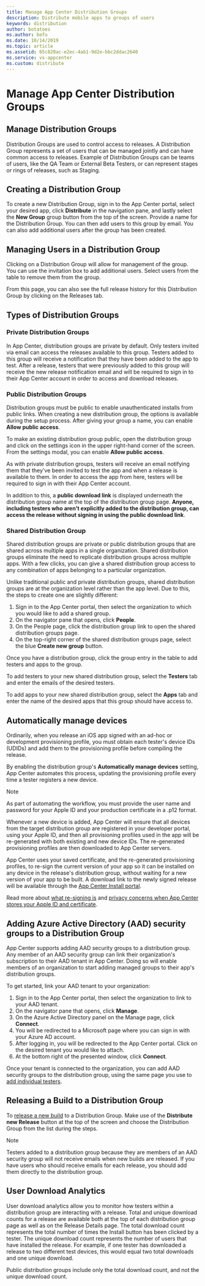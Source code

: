 ```yaml
---
title: Manage App Center Distribution Groups
description: Distribute mobile apps to groups of users
keywords: distribution
author: botatoes
ms.author: bofu
ms.date: 10/14/2019
ms.topic: article
ms.assetid: 65c820ac-e2ec-4ab1-9d2e-bbc2ddac2640
ms.service: vs-appcenter
ms.custom: distribute
---
```


# Manage App Center Distribution Groups

## Manage Distribution Groups

Distribution Groups are used to control access to releases. A Distribution Group represents a set of users that can be managed jointly and can have common access to releases. Example of Distribution Groups can be teams of users, like the QA Team or External Beta Testers, or can represent stages or rings of releases, such as Staging.

## Creating a Distribution Group

To create a new Distribution Group, sign in to the App Center portal, select your desired app, click **Distribute** in the navigation pane, and lastly select the **New Group** group button from the top of the screen. Provide a name for the Distribution Group. You can then add users to this group by email. You can also add additional users after the group has been created.

## Managing Users in a Distribution Group

Clicking on a Distribution Group will allow for management of the group. You can use the invitation box to add additional users. Select users from the table to remove them from the group.

From this page, you can also see the full release history for this Distribution Group by clicking on the Releases tab.

## Types of Distribution Groups

### Private Distribution Groups

In App Center, distribution groups are private by default. Only testers invited via email can access the releases available to this group. Testers added to this group will receive a notification that they have been added to the app to test. After a release, testers that were previously added to this group will receive the new release notification email and will be required to sign in to their App Center account in order to access and download releases.

### Public Distribution Groups

Distribution groups must be public to enable unauthenticated installs from public links. When creating a new distribution group, the options is available during the setup process. After giving your group a name, you can enable **Allow public access**.

To make an existing distribution group public, open the distribution group and click on the settings icon in the upper right-hand corner of the screen. From the settings modal, you can enable **Allow public access**.

As with private distribution groups, testers will receive an email notifying them that they've been invited to test the app and when a release is available to them. In order to access the app from here, testers will be required to sign in with their App Center account.

In addition to this, a **public download link** is displayed underneath the distribution group name at the top of the distribution group page. **Anyone, including testers who aren't explicitly added to the distribution group, can access the release without signing in using the public download link**.

### Shared Distribution Group

Shared distribution groups are private or public distribution groups that are shared across multiple apps in a single organization. Shared distribution groups eliminate the need to replicate distribution groups across multiple apps. With a few clicks, you can give a shared distribution group access to any combination of apps belonging to a particular organization.

Unlike traditional public and private distribution groups, shared distribution groups are at the organization level rather than the app level. Due to this, the steps to create one are slightly different:

1. Sign in to the App Center portal, then select the organization to which you would like to add a shared group.
2. On the navigator pane that opens, click **People**.
3. On the People page, click the distribution group link to open the shared distribution groups page.
4. On the top-right corner of the shared distribution groups page, select the blue **Create new group** button.

Once you have a distribution group, click the group entry in the table to add testers and apps to the group.

To add testers to your new shared distribution group, select the **Testers** tab and enter the emails of the desired testers.

To add apps to your new shared distribution group, select the **Apps** tab and enter the name of the desired apps that this group should have access to.

## Automatically manage devices

Ordinarily, when you release an iOS app signed with an ad-hoc or development provisioning profile, you must obtain each tester's device IDs (UDIDs) and add them to the provisioning profile before compiling the release.

By enabling the distribution group's **Automatically manage devices** setting, App Center automates this process, updating the provisioning profile every time a tester registers a new device.

> [!NOTE]
> As part of automating the workflow, you must provide the user name and password for your Apple ID and your production certificate in a .p12 format.

Whenever a new device is added, App Center will ensure that all devices from the target distribution group are registered in your developer portal, using your Apple ID, and then all provisioning profiles used in the app will be re-generated with both existing and new device IDs. The re-generated provisioning profiles are then downloaded to App Center servers.

App Center uses your saved certificate, and the re-generated provisioning profiles, to re-sign the current version of your app so it can be installed on any device in the release's distribution group, without waiting for a new version of your app to be built. A download link to the newly signed release will be available through the [App Center Install portal](https://install.appcenter.ms).

Read more about [what re-signing is](auto-provisioning.md#app-signing-re-signing-and-device-provisioning) and [privacy concerns when App Center stores your Apple ID and certificate](auto-provisioning.md#privacy-concerns-on-username-and-password).

## Adding Azure Active Directory (AAD) security groups to a Distribution Group

App Center supports adding AAD security groups to a distribution group. Any member of an AAD security group can link their organization's subscription to their AAD tenant in App Center. Doing so will enable members of an organization to start adding managed groups to their app's distribution groups.

To get started, link your AAD tenant to your organization:

1. Sign in to the App Center portal, then select the organization to link to your AAD tenant.
2. On the navigator pane that opens, click **Manage**.
3. On the Azure Active Directory panel on the Manage page, click **Connect**.
4. You will be redirected to a Microsoft page where you can sign in with your Azure AD account.
5. After logging in, you will be redirected to the App Center portal. Click on the desired tenant you would like to attach.
6. At the bottom right of the presented window, click **Connect**.

Once your tenant is connected to the organization, you can add AAD security groups to the distribution group, using the same page you use to [add individual testers](#managing-users-in-a-distribution-group).

## Releasing a Build to a Distribution Group

To [release a new build][upload] to a Distribution Group. Make use of the **Distribute new Release** button at the top of the screen and choose the Distribution Group from the list during the steps.

> [!NOTE]
> Testers added to a distribution group because they are members of an AAD security group will not receive emails when new builds are released. If you have users who should receive emails for each release, you should add them directly to the distribution group.

## User Download Analytics

User download analytics allow you to monitor how testers within a distribution group are interacting with a release. Total and unique download counts for a release are available both at the top of each distribution group page as well as on the Release Details page. The total download count represents the total number of times the Install button has been clicked by a tester. The unique download count represents the number of users that have installed the release. For example, if one tester has downloaded a release to two different test devices, this would equal two total downloads and one unique download.

Public distribution groups include only the total download count, and not the unique download count.

[app_users]: ~/dashboard/creating-and-managing-apps.md
[upload]: ~/distribution/uploading.md
